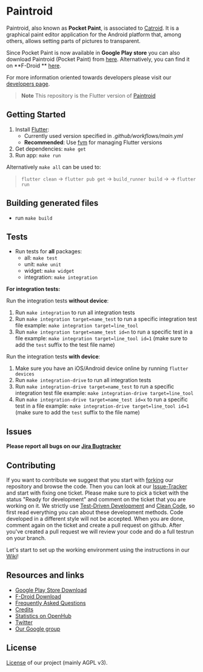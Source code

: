 # Paintroid

Paintroid, also known as **Pocket Paint**, is associated
to [Catroid](https://github.com/Catrobat/Catroid). It is a graphical paint editor application for
the Android platform that, among others, allows setting parts of pictures to transparent.

Since Pocket Paint is now available in **Google Play store** you can also download Paintroid (Pocket
Paint) from [here](https://play.google.com/store/apps/details?id=org.catrobat.paintroid).
Alternatively, you can find it on **F-Droid
** [here](https://f-droid.org/packages/org.catrobat.paintroid/).

For more information oriented towards developers please visit
our [developers page](http://developer.catrobat.org/).

> **Note** This repository is the Flutter version
> of [Paintroid](https://github.com/Catrobat/Paintroid)

## Getting Started

1. Install [Flutter](https://docs.flutter.dev/get-started/install):
    - Currently used version specified in _.github/workflows/main.yml_
    - **Recommended**: Use [fvm](https://fvm.app/) for managing Flutter versions
2. Get dependencies: `make get`
3. Run app: `make run`

Alternatively `make all` can be used to:
> `flutter clean` &rarr; `flutter pub get` &rarr; `build_runner build` &rarr;
> &rarr; `flutter run`

## Building generated files

- run `make build`

## Tests

- Run tests for **all** packages:
    - all: `make test`
    - unit: `make unit`
    - widget: `make widget`
    - integration: `make integration`

**For integration tests:**

Run the integration tests **without device**:

1. Run `make integration` to run all integration tests
2. Run `make integration target=name_test` to run a specific integration test file
   example: `make integration target=line_tool`
3. Run `make integration target=name_test id=n` to run a specific test in a file
   example: `make integration target=line_tool id=1`
   (make sure to add the `test` suffix to the test file name)

Run the integration tests **with device**:

1. Make sure you have an iOS/Android device online by running `flutter devices`
2. Run `make integration-drive` to run all integration tests
3. Run `make integration-drive target=name_test` to run a specific integration test file
   example: `make integration-drive target=line_tool`
4. Run `make integration-drive target=name_test id=x` to run a specific test in a file
   example: `make integration-drive target=line_tool id=1`
   (make sure to add the `test` suffix to the file name)

## Issues

**Please report all bugs on our [Jira Bugtracker](https://catrobat.atlassian.net/jira/)**

## Contributing

If you want to contribute we suggest that you start
with [forking](https://help.github.com/articles/fork-a-repo/) our repository and browse the code.
Then you can look at
our [Issue-Tracker](https://catrobat.atlassian.net/jira/software/c/projects/PAINTROID/issues/PAINTROID-678?filter=allissues&jql=project%20%3D%20%22PAINTROID%22%0Aand%20status%20%3D%20%22Ready%20For%20Development%22%0Aand%20assignee%20%3D%20empty%0Aand%20type%20in%20%28Bug%2C%20Story%2C%20Task%29%0Aand%20labels%20%3D%20Flutter%0AORDER%20BY%20created%20DESC)
and start with fixing one ticket. Please make sure to pick a ticket with the status "Ready for
development" and comment on the ticket that you are working on it. We strictly
use [Test-Driven Development](http://c2.com/cgi/wiki?TestDrivenDevelopment)
and [Clean Code](http://www.planetgeek.ch/wp-content/uploads/2013/06/Clean-Code-V2.2.pdf), so first
read everything you can about these development methods. Code developed in a different style will
not be accepted.
When you are done, comment again on the ticket and create a pull request on github.
After you've created a pull request we will review your code and do a full testrun on your branch.

Let's start to set up the working environment using the instructions in
our [Wiki](https://github.com/Catrobat/Catroid/wiki/Setup-working-environment)!

## Resources and links

- [Google Play Store Download](https://play.google.com/store/apps/details?id=org.catrobat.paintroid)
- [F-Droid Download](https://f-droid.org/packages/org.catrobat.paintroid/)
- [Frequently Asked Questions](https://github.com/Catrobat/Catroid/wiki/Frequently-Asked-Questions)
- [Credits](http://developer.catrobat.org/credits)
- [Statistics on OpenHub](https://www.openhub.net/p/catrobat/)
- [Twitter](http://twitter.com/Catroid)
- [Our Google group](https://groups.google.com/forum/?fromgroups#!forum/catrobat)

## License

[License](http://developer.catrobat.org/licenses) of our project (mainly AGPL v3).